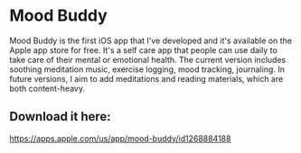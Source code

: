 # Mood Buddy

Mood Buddy is the first iOS app that I've developed and it's available on the Apple app store for free. It's a self care app that people can use daily to take care of their mental or emotional health. The current version includes soothing meditation music, exercise logging, mood tracking, journaling. In future versions, I aim to add meditations and reading materials, which are both content-heavy.

## Download it here:
https://apps.apple.com/us/app/mood-buddy/id1268884188
